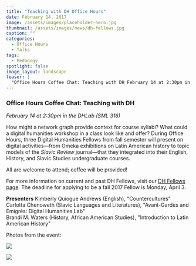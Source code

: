 ```yaml
---
title: "Teaching with DH Office Hours"
date: February 14, 2017
image: /assets/images/placeholder-hero.jpg
thumbnail: /assets/images/news/dh-fellows.jpg
caption: ""
categories: 
  - Office Hours
  - Talks
tags:
  - Pedagogy
spotlight: false 
image_layout: landscape
teaser: |
  "Office Hours Coffee Chat: Teaching with DH February 14 at 2:30pm in the DHLab (SML 316) How might a network graph provide context for course syllabi? What could a digital humanities workshop in a..."
---
```


### Office Hours Coffee Chat: Teaching with DH
*February 14 at 2:30pm in the DHLab (SML 316)*

How might a network graph provide context for course syllabi? What could a digital humanities workshop in a class look like and offer? During Office Hours, three Digital Humanities Fellows from fall semester will present on digital activities—from Omeka exhibitions on Latin American history to topic models of the *Slavic Review* journal—that they integrated into their English, History, and Slavic Studies undergraduate courses.
   
All are welcome to attend; coffee will be provided!
   
For more information on current and past DH Fellows, visit our [DH Fellows page](http://web.library.yale.edu/dhlab/dhfellows). The deadline for applying to be a fall 2017 Fellow is Monday, April 3.

**Presenters**
Kimberly Quiogue Andrews (English), "Countercultures"  
Carlotta Chenoweth (Slavic Languages and Literatures), "Avant-Gardes and Émigrés: Digital Humanities Lab"  
Brandi M. Waters (History, African American Studies), "Introduction to Latin American History"  

Photos from the event:

[<img src="http://web.library.yale.edu/sites/default/files/resize/images/Brandi-400x300.jpg" />](http://web.library.yale.edu/sites/default/files/images/Brandi.jpg)

[<img src="http://web.library.yale.edu/sites/default/files/resize/images/Carlotta-400x300.jpg" />](http://web.library.yale.edu/sites/default/files/images/Carlotta.jpg)